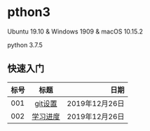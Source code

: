 # pthon3
Ubuntu 19.10 & Windows 1909 & macOS 10.15.2

python 3.7.5

## 快速入门
标号|标题|日期
---|:--:|---:
001|[git设置](https://github.com/Rtx8080Ti/python3/blob/master/Learning_log/Learning_log.md)|2019年12月26日
002|[学习进度](https://github.com/Rtx8080Ti/python_work/tree/master/py)|2019年12月26日
